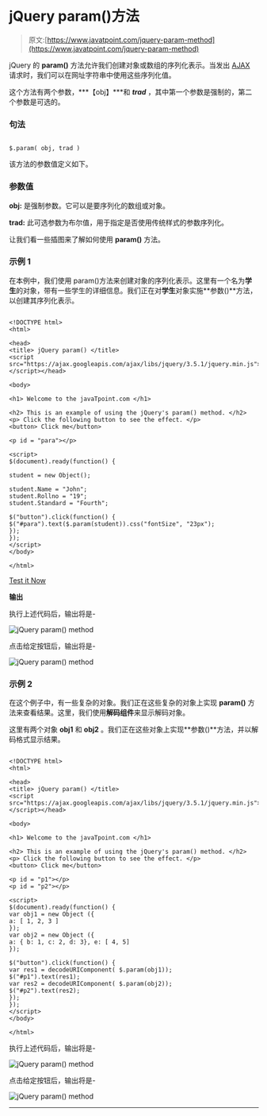 # jQuery param()方法

> 原文:[https://www.javatpoint.com/jquery-param-method](https://www.javatpoint.com/jquery-param-method)

jQuery 的 **param()** 方法允许我们创建对象或数组的序列化表示。当发出 [AJAX](https://www.javatpoint.com/ajax-tutorial) 请求时，我们可以在网址字符串中使用这些序列化值。

这个方法有两个参数，***【obj】***和 ***trad*** ，其中第一个参数是强制的，第二个参数是可选的。

### 句法

```

$.param( obj, trad )

```

该方法的参数值定义如下。

### 参数值

**obj:** 是强制参数。它可以是要序列化的数组或对象。

**trad:** 此可选参数为布尔值，用于指定是否使用传统样式的参数序列化。

让我们看一些插图来了解如何使用 **param()** 方法。

### 示例 1

在本例中，我们使用 param()方法来创建对象的序列化表示。这里有一个名为**学生**的对象，带有一些学生的详细信息。我们正在对**学生**对象实施**参数()**方法，以创建其序列化表示。

```

<!DOCTYPE html>
<html>

<head>
<title> jQuery param() </title>
<script src="https://ajax.googleapis.com/ajax/libs/jquery/3.5.1/jquery.min.js"></script></head>

<body>

<h1> Welcome to the javaTpoint.com </h1>

<h2> This is an example of using the jQuery's param() method. </h2>
<p> Click the following button to see the effect. </p>
<button> Click me</button>

<p id = "para"></p>

<script>
$(document).ready(function() {

student = new Object();

student.Name = "John";
student.Rollno = "19";
student.Standard = "Fourth";

$("button").click(function() {
$("#para").text($.param(student)).css("fontSize", "23px");
});
});
</script>
</body>

</html>

```

[Test it Now](https://www.javatpoint.com/oprweb/test.jsp?filename=jquery-param-method1)

**输出**

执行上述代码后，输出将是-

![jQuery param() method](../Images/7c81c0a4908f5237002f865a60f862cd.png)

点击给定按钮后，输出将是-

![jQuery param() method](../Images/afcd06839ebb11b94b23ebd6220e145d.png)

### 示例 2

在这个例子中，有一些复杂的对象。我们正在这些复杂的对象上实现 **param()** 方法来查看结果。这里，我们使用**解码组件**来显示解码对象。

这里有两个对象 **obj1** 和 **obj2** 。我们正在这些对象上实现**参数()**方法，并以解码格式显示结果。

```

<!DOCTYPE html>
<html>

<head>
<title> jQuery param() </title>
<script src="https://ajax.googleapis.com/ajax/libs/jquery/3.5.1/jquery.min.js"></script></head>

<body>

<h1> Welcome to the javaTpoint.com </h1>

<h2> This is an example of using the jQuery's param() method. </h2>
<p> Click the following button to see the effect. </p>
<button> Click me</button>

<p id = "p1"></p>
<p id = "p2"></p>

<script>
$(document).ready(function() {
var obj1 = new Object ({
a: [ 1, 2, 3 ]
});
var obj2 = new Object ({
a: { b: 1, c: 2, d: 3}, e: [ 4, 5]
});

$("button").click(function() {
var res1 = decodeURIComponent( $.param(obj1));
$("#p1").text(res1);
var res2 = decodeURIComponent( $.param(obj2));
$("#p2").text(res2);
});
});
</script>
</body>

</html>

```

执行上述代码后，输出将是-

![jQuery param() method](../Images/53f706d0d7acb76d19a2d65fccc9464c.png)

点击给定按钮后，输出将是-

![jQuery param() method](../Images/77ec342f5af009fd4865db8ed944c17a.png)

* * *